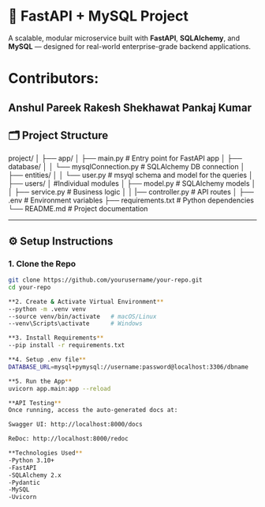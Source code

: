 # 🚀 FastAPI + MySQL Project

A scalable, modular microservice built with **FastAPI**, **SQLAlchemy**, and **MySQL** — designed for real-world enterprise-grade backend applications.

# Contributors:
**Anshul Pareek**
**Rakesh Shekhawat**
**Pankaj Kumar**
---

## 🗂️ Project Structure
project/ │ 
├── app/ │ 
├── main.py # Entry point for FastAPI app │ 
├── database/ │ 
│ └── mysqlConnection.py # SQLAlchemy DB connection │ 
├── entities/ │ 
│ └── user.py # msyql schema and model for the queries │ 
├── users/ │ #Individual modules
│ ├── model.py # SQLAlchemy models │ 
│ ├── service.py # Business logic │ 
│ |── controller.py # API routes │ 
├── .env # Environment variables
├── requirements.txt # Python dependencies 
└── README.md # Project documentation


---

## ⚙️ Setup Instructions

### 1. Clone the Repo

```bash
git clone https://github.com/yourusername/your-repo.git
cd your-repo

**2. Create & Activate Virtual Environment**
--python -m .venv venv
--source venv/bin/activate   # macOS/Linux
--venv\Scripts\activate      # Windows

**3. Install Requirements**
--pip install -r requirements.txt

**4. Setup .env file**
DATABASE_URL=mysql+pymysql://username:password@localhost:3306/dbname

**5. Run the App**
uvicorn app.main:app --reload

**API Testing**
Once running, access the auto-generated docs at:

Swagger UI: http://localhost:8000/docs

ReDoc: http://localhost:8000/redoc

**Technologies Used**
-Python 3.10+
-FastAPI
-SQLAlchemy 2.x
-Pydantic
-MySQL
-Uvicorn